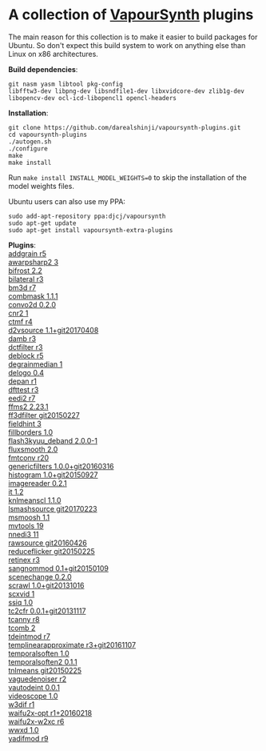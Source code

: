 A collection of [VapourSynth](https://github.com/vapoursynth/vapoursynth) plugins
===================================

The main reason for this collection is to make it easier to build packages for Ubuntu.
So don't expect this build system to work on anything else than Linux on x86 architectures.

**Build dependencies**:<br>
```
git nasm yasm libtool pkg-config
libfftw3-dev libpng-dev libsndfile1-dev libxvidcore-dev zlib1g-dev
libopencv-dev ocl-icd-libopencl1 opencl-headers
```


**Installation**:
```
git clone https://github.com/darealshinji/vapoursynth-plugins.git
cd vapoursynth-plugins
./autogen.sh
./configure
make
make install
```

Run `make install INSTALL_MODEL_WEIGHTS=0` to skip the installation of the model weights files.

Ubuntu users can also use my PPA:
```
sudo add-apt-repository ppa:djcj/vapoursynth
sudo apt-get update
sudo apt-get install vapoursynth-extra-plugins
```


**Plugins**:<br>
[addgrain r5](https://github.com/HomeOfVapourSynthEvolution/VapourSynth-AddGrain)<br>
[awarpsharp2 3](https://github.com/dubhater/vapoursynth-awarpsharp2)<br>
[bifrost 2.2](https://github.com/dubhater/vapoursynth-bifrost)<br>
[bilateral r3](https://github.com/HomeOfVapourSynthEvolution/VapourSynth-Bilateral)<br>
[bm3d r7](https://github.com/HomeOfVapourSynthEvolution/VapourSynth-BM3D)<br>
[combmask 1.1.1](https://github.com/chikuzen/CombMask)<br>
[convo2d 0.2.0](https://github.com/chikuzen/convo2d)<br>
[cnr2 1](https://github.com/dubhater/vapoursynth-cnr2)<br>
[ctmf r4](https://github.com/HomeOfVapourSynthEvolution/VapourSynth-CTMF)<br>
[d2vsource 1.1+git20170408](https://github.com/dwbuiten/d2vsource)<br>
[damb r3](https://github.com/dubhater/vapoursynth-damb)<br>
[dctfilter r3](https://bitbucket.org/mystery_keeper/vapoursynth-dctfilter)<br>
[deblock r5](https://github.com/HomeOfVapourSynthEvolution/VapourSynth-Deblock)<br>
[degrainmedian 1](https://github.com/dubhater/vapoursynth-degrainmedian)<br>
[delogo 0.4](https://github.com/HomeOfVapourSynthEvolution/VapourSynth-DeLogo)<br>
[depan r1](https://github.com/HomeOfVapourSynthEvolution/VapourSynth-DePan)<br>
[dfttest r3](https://github.com/HomeOfVapourSynthEvolution/VapourSynth-DFTTest)<br>
[eedi2 r7](https://github.com/HomeOfVapourSynthEvolution/VapourSynth-EEDI2)<br>
[ffms2 2.23.1](https://github.com/FFMS/ffms2)<br>
[ff3dfilter git20150227](https://github.com/VFR-maniac/VapourSynth-FFT3DFilter)<br>
[fieldhint 3](https://github.com/dubhater/vapoursynth-fieldhint)<br>
[fillborders 1.0](https://github.com/dubhater/vapoursynth-fillborders)<br>
[flash3kyuu_deband 2.0.0-1](https://github.com/SAPikachu/flash3kyuu_deband)<br>
[fluxsmooth 2.0](https://github.com/dubhater/vapoursynth-fluxsmooth)<br>
[fmtconv r20](https://github.com/EleonoreMizo/fmtconv)<br>
[genericfilters 1.0.0+git20160316](https://github.com/myrsloik/GenericFilters)<br>
[histogram 1.0+git20150927](https://github.com/dubhater/vapoursynth-histogram)<br>
[imagereader 0.2.1](https://github.com/chikuzen/vsimagereader)<br>
[it 1.2](https://github.com/HomeOfVapourSynthEvolution/VapourSynth-IT)<br>
[knlmeanscl 1.1.0](https://github.com/Khanattila/KNLMeansCL)<br>
[lsmashsource git20170223](https://github.com/VFR-maniac/L-SMASH-Works)<br>
[msmoosh 1.1](https://github.com/dubhater/vapoursynth-msmoosh)<br>
[mvtools 19](https://github.com/dubhater/vapoursynth-mvtools)<br>
[nnedi3 11](https://github.com/dubhater/vapoursynth-nnedi3)<br>
[rawsource git20160426](https://github.com/chikuzen/vsrawsource)<br>
[reduceflicker git20150225](https://github.com/VFR-maniac/VapourSynth-ReduceFlicker)<br>
[retinex r3](https://github.com/HomeOfVapourSynthEvolution/VapourSynth-Retinex)<br>
[sangnommod 0.1+git20150109](https://github.com/HomeOfVapourSynthEvolution/VapourSynth-SangNomMod)<br>
[scenechange 0.2.0](http://forum.doom9.org/showthread.php?t=166769)<br>
[scrawl 1.0+git20131016](https://github.com/dubhater/vapoursynth-scrawl)<br>
[scxvid 1](https://github.com/dubhater/vapoursynth-scxvid)<br>
[ssiq 1.0](https://github.com/dubhater/vapoursynth-ssiq)<br>
[tc2cfr 0.0.1+git20131117](https://github.com/gnaggnoyil/tc2cfr)<br>
[tcanny r8](https://github.com/HomeOfVapourSynthEvolution/VapourSynth-TCanny)<br>
[tcomb 2](https://github.com/dubhater/vapoursynth-tcomb)<br>
[tdeintmod r7](https://github.com/HomeOfVapourSynthEvolution/VapourSynth-TDeintMod)<br>
[templinearapproximate r3+git20161107](https://bitbucket.org/mystery_keeper/templinearapproximate-vapoursynth)<br>
[temporalsoften 1.0](https://github.com/dubhater/vapoursynth-temporalsoften)<br>
[temporalsoften2 0.1.1](http://forum.doom9.org/showthread.php?t=166769)<br>
[tnlmeans git20150225](https://github.com/VFR-maniac/VapourSynth-TNLMeans)<br>
[vaguedenoiser r2](https://github.com/HomeOfVapourSynthEvolution/VapourSynth-VagueDenoiser)<br>
[vautodeint 0.0.1](https://github.com/gnaggnoyil/VAutoDeint)<br>
[videoscope 1.0](https://github.com/dubhater/vapoursynth-videoscope)<br>
[w3dif r1](https://github.com/HomeOfVapourSynthEvolution/VapourSynth-W3FDIF)<br>
[waifu2x-opt r1+20160218](https://github.com/HomeOfVapourSynthEvolution/VapourSynth-waifu2x-opt)<br>
[waifu2x-w2xc r6](https://github.com/HomeOfVapourSynthEvolution/VapourSynth-Waifu2x-w2xc)<br>
[wwxd 1.0](https://github.com/dubhater/vapoursynth-wwxd)<br>
[yadifmod r9](https://github.com/HomeOfVapourSynthEvolution/VapourSynth-Yadifmod)<br>

